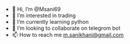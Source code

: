 - 👋 Hi, I’m @Msani69
- 👀 I’m interested in trading 
- 🌱 I’m currently learning python
- 💞️ I’m looking to collaborate on telegrom bot
- 📫 How to reach me m.sanikhani@gmail.com

<!---
Msani69/Msani69 is a ✨ special ✨ repository because its `README.md` (this file) appears on your GitHub profile.
You can click the Preview link to take a look at your changes.
--->
